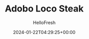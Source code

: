 ---
draft: true # Use this only for setting draft status
hidden: false # Use this to hide unwanted recipes
slug: # <post-title>
title: 'Adobo Loco Steak'
description: "Are you as loco for adobo as we are? If not, it’s time to get on board. The chipotle-based, Mexican-style ingredient is used to flavor a creamy sauce that’s drizzled onto steak in this HelloFresh Hall of Fame recipe. It makes the meat pop and provides a deep, smoky contrast to the brightness of the potato poblano hash. The flavors are so sabroso that they’ll bring some better-than-so-so mojo to your plate."
image: https://img.hellofresh.com/f_auto,fl_lossy,q_auto,w_1200/hellofresh_s3/image/adobo-loco-steak-55f0d823.jpg
date: 2024-01-22T04:29:25+00:00
author: HelloFresh

tags: ['Gluten-free', 'Spicy']
categories: "main course"
cuisines: "Fusion"
allergens: ['Milk']

calories: 600
preptime: ['30 minutes']
cooktime: # 180 = 3 Hours | In minutes
totaltime: PT30M
servings: 2

links:
  - description: "Are you as loco for adobo as we are? If not, it’s time to get on board. The chipotle-based, Mexican-style ingredient is used to flavor a creamy sauce that’s drizzled onto steak in this HelloFresh Hall of Fame recipe. It makes the meat pop and provides a deep, smoky contrast to the brightness of the potato poblano hash. The flavors are so sabroso that they’ll bring some better-than-so-so mojo to your plate."
    website: https://www.hellofresh.com/recipes/adobo-loco-steak-59a83c22043c3c358a02e443
    image: https://img.hellofresh.com/f_auto,fl_lossy,q_auto,w_1200/hellofresh_s3/image/adobo-loco-steak-55f0d823.jpg
 
weight: # 1 | You can add weight to some posts to override the default sorting (date descending)

comments: false # Keep False

ingredients: ['1 unit Yellow Onion', '1 unit Poblano Pepper', '1 unit Russet Potato', '½ unit Lime', '1 unit Corn', '12 ounce Sirloin Steak', '1 ounce Adobo Sauce', '1 unit Beef Stock Concentrate', '2 tablespoon Sour Cream', '4 teaspoon Olive Oil', ' Salt', ' Pepper']

instructionTitles: ['Preheat and Prep', 'Roast Potato', 'Cook Veggies', 'Cook Steak', 'Make Sauce', 'Finish and Serve']
instructions: ['Wash and dry all produce. Preheat oven to 450 degrees. Halve and peel onion. Thinly slice one half; finely dice the other. Core, seed, and thinly slice poblano. Peel potato and cut into ½-inch cubes. Cut lime into wedges. Drain half the corn (use the rest as you like).', 'Toss potato on a baking sheet with a drizzle of olive oil and a pinch of salt and pepper. Roast in oven until tender and crisp, 20-25 minutes, tossing halfway through.', 'Meanwhile, heat a drizzle of olive oil in a large pan over medium heat. Add sliced onion and poblano to pan and cook, tossing, until lightly browned, 6-7 minutes. Add corn and cook, tossing, until warmed through, another 2-3 minutes. Season with salt and pepper. Transfer everything to a large bowl and cover to keep warm.', 'Increase heat under pan to medium-high and add a drizzle of olive oil. Season steak all over with salt and pepper. Sear in pan until surface is nicely browned, 3-4 minutes per side. Transfer to baking sheet with potato and roast in oven until steak reaches desired doneness, 4-8 minutes. Set aside on a plate to rest.', 'Reduce heat under pan to medium and add diced onion and a drizzle of olive oil. Cook, tossing, until softened, 2-3 minutes. Toss in ¼ tsp adobo sauce (we sent more) and cook until fragrant, 30 seconds. Stir in ½ cup water and stock concentrate. Let simmer until reduced by half, 3-4 minutes. Remove from heat, then stir in sour cream. Add more adobo sauce to taste.', 'Thinly slice steak against the grain. Add potato and a squeeze of lime to bowl with veggies and toss to combine, then divide between plates and top with steak. Drizzle with sauce. Serve with lime wedges on the side for squeezing over.']
---